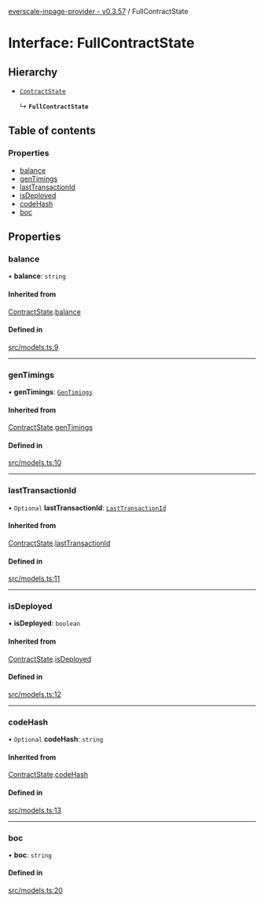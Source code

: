 [everscale-inpage-provider - v0.3.57](../README.md) / FullContractState

# Interface: FullContractState

## Hierarchy

- [`ContractState`](ContractState.md)

  ↳ **`FullContractState`**

## Table of contents

### Properties

- [balance](FullContractState.md#balance)
- [genTimings](FullContractState.md#gentimings)
- [lastTransactionId](FullContractState.md#lasttransactionid)
- [isDeployed](FullContractState.md#isdeployed)
- [codeHash](FullContractState.md#codehash)
- [boc](FullContractState.md#boc)

## Properties

### balance

• **balance**: `string`

#### Inherited from

[ContractState](ContractState.md).[balance](ContractState.md#balance)

#### Defined in

[src/models.ts:9](https://github.com/Broxus/everscale-inpage-provider/blob/14e397c/src/models.ts#L9)

---

### genTimings

• **genTimings**: [`GenTimings`](../README.md#gentimings)

#### Inherited from

[ContractState](ContractState.md).[genTimings](ContractState.md#gentimings)

#### Defined in

[src/models.ts:10](https://github.com/Broxus/everscale-inpage-provider/blob/14e397c/src/models.ts#L10)

---

### lastTransactionId

• `Optional` **lastTransactionId**: [`LastTransactionId`](../README.md#lasttransactionid)

#### Inherited from

[ContractState](ContractState.md).[lastTransactionId](ContractState.md#lasttransactionid)

#### Defined in

[src/models.ts:11](https://github.com/Broxus/everscale-inpage-provider/blob/14e397c/src/models.ts#L11)

---

### isDeployed

• **isDeployed**: `boolean`

#### Inherited from

[ContractState](ContractState.md).[isDeployed](ContractState.md#isdeployed)

#### Defined in

[src/models.ts:12](https://github.com/Broxus/everscale-inpage-provider/blob/14e397c/src/models.ts#L12)

---

### codeHash

• `Optional` **codeHash**: `string`

#### Inherited from

[ContractState](ContractState.md).[codeHash](ContractState.md#codehash)

#### Defined in

[src/models.ts:13](https://github.com/Broxus/everscale-inpage-provider/blob/14e397c/src/models.ts#L13)

---

### boc

• **boc**: `string`

#### Defined in

[src/models.ts:20](https://github.com/Broxus/everscale-inpage-provider/blob/14e397c/src/models.ts#L20)
